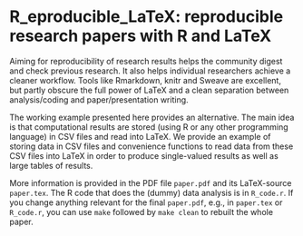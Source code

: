 # R_eproducible_LaTeX: reproducible research papers with R and LaTeX

Aiming for reproducibility of research results helps the community digest and check previous
research. It also helps individual researchers achieve a cleaner workflow. Tools like
Rmarkdown, knitr and Sweave are excellent, but partly obscure the full power of LaTeX
and a clean separation between analysis/coding and paper/presentation writing. 

The working example presented here provides an alternative. The main idea is that computational
results are stored (using R or any other programming language) in CSV files and read into
LaTeX. We provide an example of storing data in CSV files and convenience functions to read
data from these CSV files into LaTeX in order to produce single-valued results as well as large
tables of results.

More information is provided in the PDF file `paper.pdf` and its LaTeX-source `paper.tex`.  The
R code that does the (dummy) data analysis is in `R_code.r`. If you change anything relevant
for the final `paper.pdf`, e.g., in `paper.tex` or `R_code.r`, you can use `make` followed by
`make clean` to rebuilt the whole paper.
